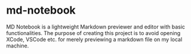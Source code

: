 # md-notebook
MD Notebook is a lightweight Markdown previewer and editor with basic functionalities. The purpose of creating this project is to avoid opening XCode, VSCode etc. for merely previewing a markdown file on my local machine. 
